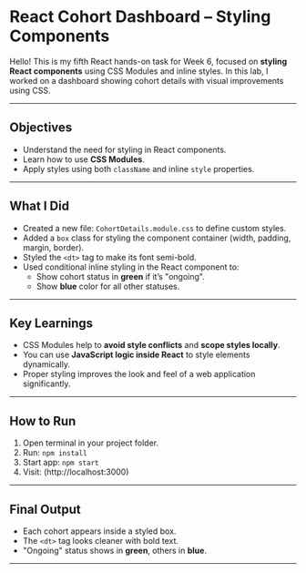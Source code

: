 #  React Cohort Dashboard – Styling Components

Hello! This is my fifth React hands-on task for Week 6, focused on **styling React components** using CSS Modules and inline styles. In this lab, I worked on a dashboard showing cohort details with visual improvements using CSS.

---

##  Objectives

- Understand the need for styling in React components.
- Learn how to use **CSS Modules**.
- Apply styles using both `className` and inline `style` properties.

---

## What I Did

- Created a new file: `CohortDetails.module.css` to define custom styles.
- Added a `box` class for styling the component container (width, padding, margin, border).
- Styled the `<dt>` tag to make its font semi-bold.
- Used conditional inline styling in the React component to:
  - Show cohort status in **green** if it’s "ongoing".
  - Show **blue** color for all other statuses.





---

##  Key Learnings

- CSS Modules help to **avoid style conflicts** and **scope styles locally**.
- You can use **JavaScript logic inside React** to style elements dynamically.
- Proper styling improves the look and feel of a web application significantly.

---

##  How to Run

1. Open terminal in your project folder.
2. Run: `npm install`
3. Start app: `npm start`
4. Visit: (http://localhost:3000)

---

##  Final Output

- Each cohort appears inside a styled box.
- The `<dt>` tag looks cleaner with bold text.
- "Ongoing" status shows in **green**, others in **blue**.

---


